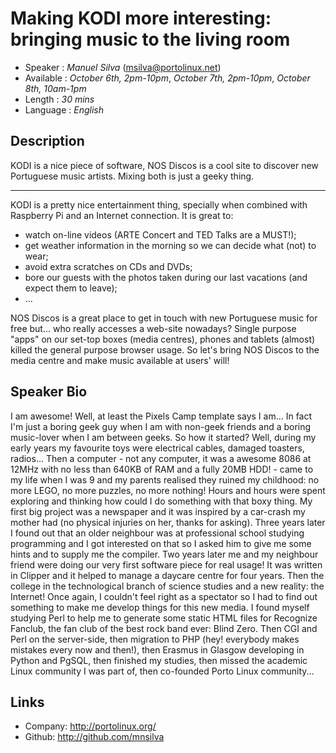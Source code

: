 ﻿Making KODI more interesting: bringing music to the living room
===============================================================

* Speaker   : *Manuel Silva* (msilva@portolinux.net)
* Available : *October 6th, 2pm-10pm*, *October 7th, 2pm-10pm*, *October 8th, 10am-1pm* 
* Length    : *30 mins*
* Language  : *English*

Description
-----------

KODI is a nice piece of software, NOS Discos is a cool site to discover new Portuguese music artists. Mixing both is just a geeky thing.

---------------
KODI is a pretty nice entertainment thing, specially when combined with Raspberry Pi and an Internet connection. It is great to:
* watch on-line videos (ARTE Concert and TED Talks are a MUST!);
* get weather information in the morning so we can decide what (not) to wear;
* avoid extra scratches on CDs and DVDs;
* bore our guests with the photos taken during our last vacations (and expect them to leave);
* ...

NOS Discos is a great place to get in touch with new Portuguese music for free but... who really accesses a web-site nowadays? Single purpose "apps" on our set-top boxes (media centres), phones and tablets (almost) killed the general purpose browser usage. So let's bring NOS Discos to the media centre and make music available at users' will!

Speaker Bio
-----------

I am awesome! Well, at least the Pixels Camp template says I am... In fact I'm just a boring geek guy when I am with non-geek friends and a boring music-lover when I am between geeks. So how it started? Well, during my early years my favourite toys were electrical cables, damaged toasters, radios... Then a computer - not any computer, it was a awesome 8086 at 12MHz with no less than 640KB of RAM and a fully 20MB HDD! - came to my life when I was 9 and my parents realised they ruined my childhood: no more LEGO, no more puzzles, no more nothing! Hours and hours were spent exploring and thinking how could I do something with that boxy thing. My first big project was a newspaper and it was inspired by a car-crash my mother had (no physical injuries on her, thanks for asking). Three years later I found out that an older neighbour was at professional school studying programming and I got interested on that so I asked him to give me some hints and to supply me the compiler. Two years later me and my neighbour friend were doing our very first software piece for real usage! It was written in Clipper and it helped to manage a daycare centre for four years. Then the college in the technological branch of science studies and a new reality: the Internet! Once again, I couldn't feel right as a spectator so I had to find out something to make me develop things for this new media. I found myself studying Perl to help me to generate some static HTML files for Recognize Fanclub, the fan club of the best rock band ever: Blind Zero. Then CGI and Perl on the server-side, then migration to PHP (hey! everybody makes mistakes every now and then!), then Erasmus in Glasgow developing in Python and PgSQL, then finished my studies, then missed the academic Linux community I was part of, then co-founded Porto Linux community... 

Links
-----

* Company: http://portolinux.org/
* Github: http://github.com/mnsilva
